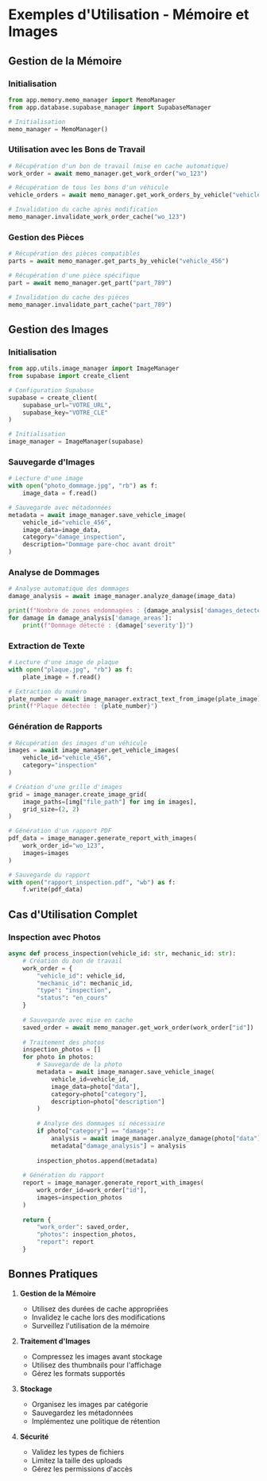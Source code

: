 # Exemples d'Utilisation - Mémoire et Images

## Gestion de la Mémoire

### Initialisation
```python
from app.memory.memo_manager import MemoManager
from app.database.supabase_manager import SupabaseManager

# Initialisation
memo_manager = MemoManager()
```

### Utilisation avec les Bons de Travail
```python
# Récupération d'un bon de travail (mise en cache automatique)
work_order = await memo_manager.get_work_order("wo_123")

# Récupération de tous les bons d'un véhicule
vehicle_orders = await memo_manager.get_work_orders_by_vehicle("vehicle_456")

# Invalidation du cache après modification
memo_manager.invalidate_work_order_cache("wo_123")
```

### Gestion des Pièces
```python
# Récupération des pièces compatibles
parts = await memo_manager.get_parts_by_vehicle("vehicle_456")

# Récupération d'une pièce spécifique
part = await memo_manager.get_part("part_789")

# Invalidation du cache des pièces
memo_manager.invalidate_part_cache("part_789")
```

## Gestion des Images

### Initialisation
```python
from app.utils.image_manager import ImageManager
from supabase import create_client

# Configuration Supabase
supabase = create_client(
    supabase_url="VOTRE_URL",
    supabase_key="VOTRE_CLE"
)

# Initialisation
image_manager = ImageManager(supabase)
```

### Sauvegarde d'Images
```python
# Lecture d'une image
with open("photo_dommage.jpg", "rb") as f:
    image_data = f.read()

# Sauvegarde avec métadonnées
metadata = await image_manager.save_vehicle_image(
    vehicle_id="vehicle_456",
    image_data=image_data,
    category="damage_inspection",
    description="Dommage pare-choc avant droit"
)
```

### Analyse de Dommages
```python
# Analyse automatique des dommages
damage_analysis = await image_manager.analyze_damage(image_data)

print(f"Nombre de zones endommagées : {damage_analysis['damages_detected']}")
for damage in damage_analysis['damage_areas']:
    print(f"Dommage détecté : {damage['severity']}")
```

### Extraction de Texte
```python
# Lecture d'une image de plaque
with open("plaque.jpg", "rb") as f:
    plate_image = f.read()

# Extraction du numéro
plate_number = await image_manager.extract_text_from_image(plate_image)
print(f"Plaque détectée : {plate_number}")
```

### Génération de Rapports
```python
# Récupération des images d'un véhicule
images = await image_manager.get_vehicle_images(
    vehicle_id="vehicle_456",
    category="inspection"
)

# Création d'une grille d'images
grid = image_manager.create_image_grid(
    image_paths=[img["file_path"] for img in images],
    grid_size=(2, 2)
)

# Génération d'un rapport PDF
pdf_data = image_manager.generate_report_with_images(
    work_order_id="wo_123",
    images=images
)

# Sauvegarde du rapport
with open("rapport_inspection.pdf", "wb") as f:
    f.write(pdf_data)
```

## Cas d'Utilisation Complet

### Inspection avec Photos
```python
async def process_inspection(vehicle_id: str, mechanic_id: str):
    # Création du bon de travail
    work_order = {
        "vehicle_id": vehicle_id,
        "mechanic_id": mechanic_id,
        "type": "inspection",
        "status": "en_cours"
    }
    
    # Sauvegarde avec mise en cache
    saved_order = await memo_manager.get_work_order(work_order["id"])
    
    # Traitement des photos
    inspection_photos = []
    for photo in photos:
        # Sauvegarde de la photo
        metadata = await image_manager.save_vehicle_image(
            vehicle_id=vehicle_id,
            image_data=photo["data"],
            category=photo["category"],
            description=photo["description"]
        )
        
        # Analyse des dommages si nécessaire
        if photo["category"] == "damage":
            analysis = await image_manager.analyze_damage(photo["data"])
            metadata["damage_analysis"] = analysis
        
        inspection_photos.append(metadata)
    
    # Génération du rapport
    report = image_manager.generate_report_with_images(
        work_order_id=work_order["id"],
        images=inspection_photos
    )
    
    return {
        "work_order": saved_order,
        "photos": inspection_photos,
        "report": report
    }
```

## Bonnes Pratiques

1. **Gestion de la Mémoire**
   - Utilisez des durées de cache appropriées
   - Invalidez le cache lors des modifications
   - Surveillez l'utilisation de la mémoire

2. **Traitement d'Images**
   - Compressez les images avant stockage
   - Utilisez des thumbnails pour l'affichage
   - Gérez les formats supportés

3. **Stockage**
   - Organisez les images par catégorie
   - Sauvegardez les métadonnées
   - Implémentez une politique de rétention

4. **Sécurité**
   - Validez les types de fichiers
   - Limitez la taille des uploads
   - Gérez les permissions d'accès
